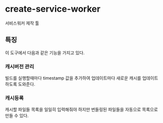# create-service-worker

서비스워커 제작 툴

## 특징

이 도구에서 다음과 같은 기능을 가지고 있다.

### 캐시버전 관리

빌드를 실행할때마다 timestamp 값을 추가하여 업데이트마다 새로운 캐시를 업데이트 하도록 도와준다.

### 캐시등록

캐시할 파일들 목록을 일일히 입력해줘야 하지만 번들링된 파일들을 자동으로 목록으로 만들 수 있다.
